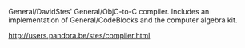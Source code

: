 General/DavidStes' General/ObjC-to-C compiler. Includes an implementation of General/CodeBlocks and the computer algebra kit.

http://users.pandora.be/stes/compiler.html